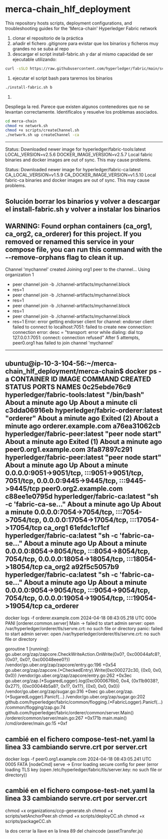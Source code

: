 # merca-chain_hlf_deployment
This repository hosts scripts, deployment configurations, and troubleshooting guides for the 'Merca-chain' Hyperledger Fabric network 

1. clonar el repositorio de la práctica
1. añadir el fichero .gitignore para evistar que los binarios y ficheros muy grandes no se suba al repo
1. descargar el script install-fabric.sh y dar al mismo capacidad de ser ejecutable utilizando: 
```bash 
curl -sSLO https://raw.githubusercontent.com/hyperledger/fabric/main/scripts/install-fabric.sh && chmod +x install-fabric.sh
```
1. ejecutar el script bash para tarernos los binarios 
```bash 
./install-fabric.sh b
```
1. 


Despliega la red. Parece que existen algunos contenedores que no se levantan correctamente. Identifícalos y resuelve los problemas asociados.
```bash 
cd merca-chain
chmod +x network.sh
chmod +x scripts/createChannel.sh 
./network.sh up createChannel -ca
```
----------------------------------------------------------------------------------
Status: Downloaded newer image for hyperledger/fabric-tools:latest
LOCAL_VERSION=v2.5.6
DOCKER_IMAGE_VERSION=v2.5.7
Local fabric binaries and docker images are out of  sync. This may cause problems.

Status: Downloaded newer image for hyperledger/fabric-ca:latest
CA_LOCAL_VERSION=v1.5.9
CA_DOCKER_IMAGE_VERSION=v1.5.10
Local fabric-ca binaries and docker images are out of sync. This may cause problems.

Solución borrar los binarios y volver  a descargar el install-fabric.sh y volver a instalar los binarios
-------------------------------------------------------

WARNING: Found orphan containers (ca_org1, ca_org2, ca_orderer) for this project. If you removed or renamed this service in your compose file, you can run this command with the --remove-orphans flag to clean it up.
---------------------------------------------------------------------------------------------

Channel 'mychannel' created
Joining org1 peer to the channel...
Using organization 1
+ peer channel join -b ./channel-artifacts/mychannel.block
+ res=1
+ peer channel join -b ./channel-artifacts/mychannel.block
+ res=1
+ peer channel join -b ./channel-artifacts/mychannel.block
+ res=1
+ peer channel join -b ./channel-artifacts/mychannel.block
+ res=1
Error: error getting endorser client for channel: endorser client failed to connect to localhost:7051: failed to create new connection: connection error: desc = "transport: error while dialing: dial tcp 127.0.0.1:7051: connect: connection refused"
After 5 attempts, peer0.org1 has failed to join channel 'mychannel' 
-----------------------------------------------------------------------
ubuntu@ip-10-3-104-56:~/merca-chain_hlf_deployment/merca-chain$ docker ps -a
CONTAINER ID   IMAGE                               COMMAND                  CREATED              STATUS                          PORTS                                                                                                NAMES
0c25ebde76c9   hyperledger/fabric-tools:latest     "/bin/bash"              About a minute ago   Up About a minute                                                                                                                    cli
c3dda06916eb   hyperledger/fabric-orderer:latest   "orderer"                About a minute ago   Exited (2) About a minute ago                                                                                                        orderer.example.com
a76ea31062cb   hyperledger/fabric-peer:latest      "peer node start"        About a minute ago   Exited (1) About a minute ago                                                                                                        peer0.org1.example.com
3fa87897c291   hyperledger/fabric-peer:latest      "peer node start"        About a minute ago   Up About a minute               0.0.0.0:9051->9051/tcp, :::9051->9051/tcp, 7051/tcp, 0.0.0.0:9445->9445/tcp, :::9445->9445/tcp       peer0.org2.example.com
c88ee1e0795d   hyperledger/fabric-ca:latest        "sh -c 'fabric-ca-se…"   About a minute ago   Up About a minute               0.0.0.0:7054->7054/tcp, :::7054->7054/tcp, 0.0.0.0:17054->17054/tcp, :::17054->17054/tcp             ca_org1
61efdc1cf1cf   hyperledger/fabric-ca:latest        "sh -c 'fabric-ca-se…"   About a minute ago   Up About a minute               0.0.0.0:8054->8054/tcp, :::8054->8054/tcp, 7054/tcp, 0.0.0.0:18054->18054/tcp, :::18054->18054/tcp   ca_org2
a92f5c5057b9   hyperledger/fabric-ca:latest        "sh -c 'fabric-ca-se…"   About a minute ago   Up About a minute               0.0.0.0:9054->9054/tcp, :::9054->9054/tcp, 7054/tcp, 0.0.0.0:19054->19054/tcp, :::19054->19054/tcp   ca_orderer
-------------------------------------------------------------------------------------

docker logs -f orderer.example.com
2024-04-18 08:43:05.218 UTC 000e PANI [orderer.common.server] Main -> failed to start admin server: open /var/hyperledger/orderer/tls/servre.crt: no such file or directory
panic: failed to start admin server: open /var/hyperledger/orderer/tls/servre.crt: no such file or directory

goroutine 1 [running]:
go.uber.org/zap/zapcore.CheckWriteAction.OnWrite(0x0?, 0xc00044afc8?, {0x0?, 0x0?, 0xc00048eee0?})
        /vendor/go.uber.org/zap/zapcore/entry.go:196 +0x54
go.uber.org/zap/zapcore.(*CheckedEntry).Write(0xc000272c30, {0x0, 0x0, 0x0})
        /vendor/go.uber.org/zap/zapcore/entry.go:262 +0x3ec
go.uber.org/zap.(*SugaredLogger).log(0xc0000676b0, 0x4, {0x11b9038?, 0x27?}, {0xc00044b5a8?, 0x1?, 0x1?}, {0x0, 0x0, 0x0})
        /vendor/go.uber.org/zap/sugar.go:316 +0xec
go.uber.org/zap.(*SugaredLogger).Panicf(...)
        /vendor/go.uber.org/zap/sugar.go:202
github.com/hyperledger/fabric/common/flogging.(*FabricLogger).Panicf(...)
        /common/flogging/zap.go:74
github.com/hyperledger/fabric/orderer/common/server.Main()
        /orderer/common/server/main.go:267 +0x171b
main.main()
        /cmd/orderer/main.go:15 +0xf

cambié en el fichero compose-test-net.yaml la linea 33 cambiando servre.crt por server.crt
------------------------------------------------------------------------------------------
docker logs -f peer0.org1.example.com
2024-04-18 08:43:05.241 UTC 0005 FATA [nodeCmd] serve -> Error loading secure config for peer (error loading TLS key (open /etc/hyperledger/fabric/tls/server.key: no such file or directory))

cambié en el fichero compose-test-net.yaml la linea 33 cambiando servre.crt por server.crt
----------------------------------------------------------
chmod +x organizations/ccp-generate.sh
chmod +x scripts/setAnchorPeer.sh 
chmod +x scripts/deployCC.sh
chmod +x scripts/packageCC.sh


la dos cerrar la llave en la linea 89 del chaincode (assetTransfer.js)



